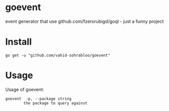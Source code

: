 # goevent
event generator that use github.com/fzerorubigd/goql - just a funny project

# Install

```
go get -u "github.com/vahid-sohrabloo/goevent"
```

# Usage 

Usage of goevent:
```
goevent  -p, --package string
    	the package to query against
```


